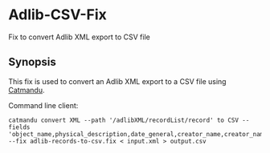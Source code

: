 # Adlib-CSV-Fix
Fix to convert Adlib XML export to CSV file

## Synopsis
This fix is used to convert an Adlib XML export to a CSV file using [Catmandu](http://librecat.org).

Command line client:

    catmandu convert XML --path '/adlibXML/recordList/record' to CSV --fields 'object_name,physical_description,date_general,creator_name,creator_name_adlib,creator_dob,creator_dod,material_description,dimension_h_value,dimension_w_value,dimension_h_unit,title_nl,object_number,inscriptions,acquisition' --fix adlib-records-to-csv.fix < input.xml > output.csv
